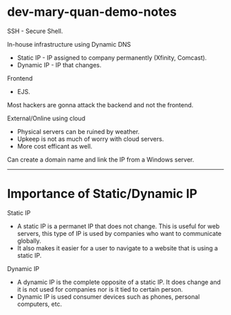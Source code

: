# dev-mary-quan-demo-notes

SSH - Secure Shell.

In-house infrastructure using Dynamic DNS
- Static IP - IP assigned to company permanently (Xfinity, Comcast).
- Dynamic IP - IP that changes.

Frontend
- EJS.

Most hackers are gonna attack the backend and not the frontend.

External/Online using cloud
- Physical servers can be ruined by weather.
- Upkeep is not as much of worry with cloud servers.
- More cost efficant as well.

Can create a domain name and link the IP from a Windows server.

------------------------------------------------
# Importance of Static/Dynamic IP

Static IP
- A static IP is a permanet IP that does not change. This is useful for web servers, this type of IP is used by companies who want to communicate globally.
- It also makes it easier for a user to navigate to a website that is using a static IP.

Dynamic IP 
- A dynamic IP is the complete opposite of a static IP. It does change and it is not used for companies nor is it tied to certain person.
- Dynamic IP is used consumer devices such as phones, personal computers, etc.





